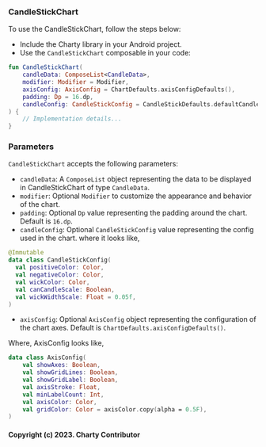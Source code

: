 ### CandleStickChart

To use the CandleStickChart, follow the steps below:

- Include the Charty library in your Android project.
- Use the `CandleStickChart` composable in your code:

```kotlin @Composable
fun CandleStickChart(
    candleData: ComposeList<CandleData>,
    modifier: Modifier = Modifier,
    axisConfig: AxisConfig = ChartDefaults.axisConfigDefaults(),
    padding: Dp = 16.dp,
    candleConfig: CandleStickConfig = CandleStickDefaults.defaultCandleStickConfig(),
) {
    // Implementation details...
}
```

### Parameters

`CandleStickChart` accepts the following parameters:

- `candleData`: A `ComposeList` object representing the data to be displayed in CandleStickChart
  of type `CandleData`.
- `modifier`: Optional `Modifier` to customize the appearance and behavior of the chart.
- `padding`: Optional `Dp` value representing the padding around the chart. Default is `16.dp`.
- `candleConfig`: Optional `CandleStickConfig` value representing the config used in the chart.
  where it looks like,

```kotlin
@Immutable
data class CandleStickConfig(
  val positiveColor: Color,
  val negativeColor: Color,
  val wickColor: Color,
  val canCandleScale: Boolean,
  val wickWidthScale: Float = 0.05f,
)
```

- `axisConfig`: Optional `AxisConfig` object representing the configuration of the chart axes.
  Default is `ChartDefaults.axisConfigDefaults()`.

Where, AxisConfig looks like,

```kotlin
data class AxisConfig(
    val showAxes: Boolean,
    val showGridLines: Boolean,
    val showGridLabel: Boolean,
    val axisStroke: Float,
    val minLabelCount: Int,
    val axisColor: Color,
    val gridColor: Color = axisColor.copy(alpha = 0.5F),
)
```

#### Copyright (c) 2023. Charty Contributor